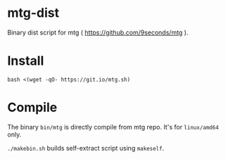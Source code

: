 # mtg-dist
Binary dist script for mtg ( https://github.com/9seconds/mtg ).

# Install
```
bash <(wget -qO- https://git.io/mtg.sh)
```

# Compile
The binary `bin/mtg` is directly compile from mtg repo. It's for `linux/amd64` only.

`./makebin.sh` builds self-extract script using `makeself`.
